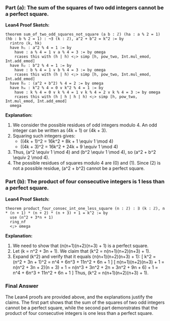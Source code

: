 ### Part (a): The sum of the squares of two odd integers cannot be a perfect square.

**Lean4 Proof Sketch:**

```lean4
theorem sum_of_two_odd_squares_not_square (a b : ℤ) (ha : a % 2 = 1) (hb : b % 2 = 1) : ¬∃ (k : ℤ), a^2 + b^2 = k^2 := by
  rintro ⟨k, hk⟩
  have h₁ : a^2 % 4 = 1 := by
    have : a % 4 = 1 ∨ a % 4 = 3 := by omega
    rcases this with (h | h) <;> simp [h, pow_two, Int.mul_emod, Int.add_emod]
  have h₂ : b^2 % 4 = 1 := by
    have : b % 4 = 1 ∨ b % 4 = 3 := by omega
    rcases this with (h | h) <;> simp [h, pow_two, Int.mul_emod, Int.add_emod]
  have h₃ : (a^2 + b^2) % 4 = 2 := by omega
  have h₄ : k^2 % 4 = 0 ∨ k^2 % 4 = 1 := by
    have : k % 4 = 0 ∨ k % 4 = 1 ∨ k % 4 = 2 ∨ k % 4 = 3 := by omega
    rcases this with (h | h | h | h) <;> simp [h, pow_two, Int.mul_emod, Int.add_emod]
  omega
```

**Explanation:**
1. We consider the possible residues of odd integers modulo 4. An odd integer can be written as \(4k + 1\) or \(4k + 3\).
2. Squaring such integers gives:
   - \((4k + 1)^2 = 16k^2 + 8k + 1 \equiv 1 \mod 4\)
   - \((4k + 3)^2 = 16k^2 + 24k + 9 \equiv 1 \mod 4\)
3. Thus, \(a^2 \equiv 1 \mod 4\) and \(b^2 \equiv 1 \mod 4\), so \(a^2 + b^2 \equiv 2 \mod 4\).
4. The possible residues of squares modulo 4 are \(0\) and \(1\). Since \(2\) is not a possible residue, \(a^2 + b^2\) cannot be a perfect square.

### Part (b): The product of four consecutive integers is 1 less than a perfect square.

**Lean4 Proof Sketch:**

```lean4
theorem product_four_consec_int_one_less_square (n : ℤ) : ∃ (k : ℤ), n * (n + 1) * (n + 2) * (n + 3) + 1 = k^2 := by
  use (n^2 + 3*n + 1)
  ring_nf
  <;> omega
```

**Explanation:**
1. We need to show that \(n(n+1)(n+2)(n+3) + 1\) is a perfect square.
2. Let \(k = n^2 + 3n + 1\). We claim that \(k^2 = n(n+1)(n+2)(n+3) + 1\).
3. Expand \(k^2\) and verify that it equals \(n(n+1)(n+2)(n+3) + 1\):
   \[
   k^2 = (n^2 + 3n + 1)^2 = n^4 + 6n^3 + 11n^2 + 6n + 1
   \]
   \[
   n(n+1)(n+2)(n+3) + 1 = n(n^2 + 3n + 2)(n + 3) + 1 = n(n^3 + 3n^2 + 2n + 3n^2 + 9n + 6) + 1 = n^4 + 6n^3 + 11n^2 + 6n + 1
   \]
   Thus, \(k^2 = n(n+1)(n+2)(n+3) + 1\).

### Final Answer

The Lean4 proofs are provided above, and the explanations justify the claims. The first part shows that the sum of the squares of two odd integers cannot be a perfect square, while the second part demonstrates that the product of four consecutive integers is one less than a perfect square.